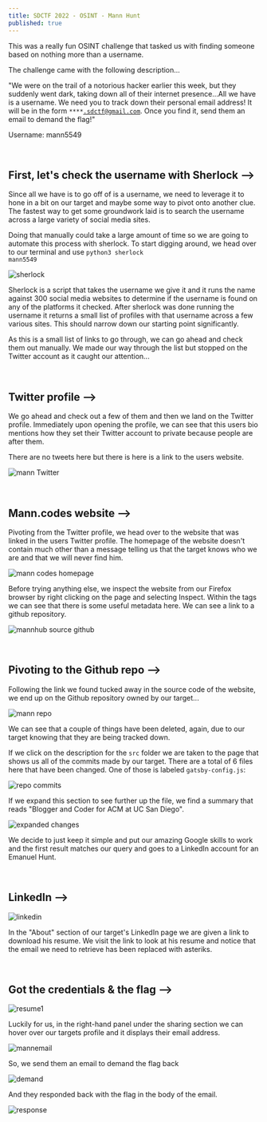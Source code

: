 ```yaml
---
title: SDCTF 2022 - OSINT - Mann Hunt
published: true
---
```

This was a really fun OSINT challenge that tasked us with finding someone based on nothing more than a username.

The challenge came with the following description...

"We were on the trail of a notorious hacker earlier this week, but they suddenly went dark, taking down all of their internet presence...All we have is a username. We need you to track down their personal email address! It will be in the form <code class="language-plaintext highlighter-rouge">****.sdctf@gmail.com</code>. Once you find it, send them an email to demand the flag!"

Username:
mann5549
 
&nbsp;
## First, let's check the username with Sherlock -->

Since all we have is to go off of is a username, we need to leverage it to hone in a bit on our target and maybe some way to pivot onto another clue. The fastest way to get some groundwork laid is to search the username across a large variety of social media sites.

Doing that manually could take a large amount of time so we are going to automate this process with sherlock. To start digging around, we head over to our terminal and use <code class="language-plaintext highlighter-rouge">python3 sherlock mann5549</code>

![sherlock](https://user-images.githubusercontent.com/104336820/167326624-afa7cd75-6698-49e7-badb-6d71abaada85.png)

Sherlock is a script that takes the username we give it and it runs the name against 300 social media websites to determine if the username is found on any of the platforms it checked. After sherlock was done running the username it returns a small list of profiles with that username across a few various sites. This should narrow down our starting point significantly.

As this is a small list of links to go through, we can go ahead and check them out manually. We made our way through the list but stopped on the Twitter account as it caught our attention... 

&nbsp;
## Twitter profile -->

We go ahead and check out a few of them and then we land on the Twitter profile. Immediately upon opening the profile, we can see that this users bio mentions how they set their Twitter account to private because people are after them. 

There are no tweets here but there is here is a link to the users website. 

![mann Twitter](https://user-images.githubusercontent.com/104336820/167339230-c0ef8504-84ef-4075-bebe-f3ec5cc6b22c.png)

&nbsp;
## Mann.codes website -->

Pivoting from the Twitter profile, we head over to the website that was linked in the users Twitter profile. 
The homepage of the website doesn't contain much other than a message telling us that the target knows who we are and that we will never find him.

![mann codes homepage](https://user-images.githubusercontent.com/104336820/167343215-25835972-74c2-4cc6-80b4-93a103524966.png)

Before trying anything else, we inspect the website from our Firefox browser by right clicking on the page and selecting Inspect. Within the <code class="language-plaintext highlighter-rouge"><head></head></code> tags we can see that there is some useful metadata here. We can see a link to a github repository.

![mannhub source github](https://user-images.githubusercontent.com/104336820/167346888-4c10310d-c9f8-48d0-bdd5-37d3c4d570eb.png)

&nbsp;
## Pivoting to the Github repo -->

Following the link we found tucked away in the source code of the website, we end up on the Github repository owned by our target...

![mann repo](https://user-images.githubusercontent.com/104336820/167347902-c2032635-9043-47e8-b2f3-6e1ee949c0fe.png)

We can see that a couple of things have been deleted, again, due to our target knowing that they are being tracked down.

If we click on the description for the <code class="language-plaintext highlighter-rouge">src</code> folder we are taken to the page that shows us all of the commits made by our target. There are a total of 6 files here that have been changed. One of those is labeled <code class="language-plaintext highlighter-rouge">gatsby-config.js</code>:

![repo commits](https://user-images.githubusercontent.com/104336820/167350767-e21fc948-5706-4249-9ff2-55e247b18ce9.png)

If we expand this section to see further up the file, we find a summary that reads "Blogger and Coder for ACM at UC San Diego". 

![expanded changes](https://user-images.githubusercontent.com/104336820/167351507-f0c55c47-383b-4239-a293-47c1908c7e4c.png)

We decide to just keep it simple and put our amazing Google skills to work and the first result matches our query and goes to a LinkedIn account for an Emanuel Hunt.

&nbsp;
## LinkedIn -->

![linkedin](https://user-images.githubusercontent.com/104336820/167351648-03c0223d-968b-4d4d-8524-2b1c838962e8.png)

In the "About" section of our target's LinkedIn page we are given a link to download his resume. We visit the link to look at his resume and notice that the email we need to retrieve has been replaced with asteriks. 

&nbsp;
## Got the credentials & the flag -->

![resume1](https://user-images.githubusercontent.com/104336820/167353216-9460ecb5-5a6b-40c3-8eb0-5b8c47c0fd92.png)

Luckily for us, in the right-hand panel under the sharing section we can hover over our targets profile and it displays their email address.

![mannemail](https://user-images.githubusercontent.com/104336820/167353059-de10f7a2-d40f-4e79-bfc1-b934b8af552d.png)

So, we send them an email to demand the flag back

![demand](https://user-images.githubusercontent.com/104336820/167354422-a1f87546-b17e-4c5b-8f26-0fe4d764fc50.png)

And they responded back with the flag in the body of the email.

![response](https://user-images.githubusercontent.com/104336820/167354486-0c98df6a-0903-4ec9-b62e-988612a6603e.png)

